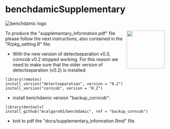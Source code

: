 # benchdamicSupplementary

![benchdamic logo](./logo/benchdamic_logo_rainbow.png)

<img src="./logo/benchdamic_logo_rainbow.png" align="right" alt="" width="120" />

To produce the "supplementary_information.pdf" file please follow the next instructions, also contained in the "R/pkg_setting.R" file:

- With the new version of detectseparation v0.3, corncob v0.2 stopped working. For this reason we need to make sure that the older version of detectseparation (v0.2) is installed:

```
library(remotes)
install_version("detectseparation", version = "0.2")
install_version("corncob", version = "0.2")
```

- install benchdamic version "backup_corncob":

```
library(devtools)
install_github("mcalgaro93/benchdamic", ref = "backup_corncob")
```

- knit to pdf the "docs/supplementary_information.Rmd" file.
